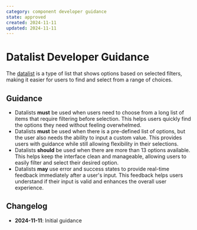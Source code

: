```yaml
---
category: component developer guidance
state: approved
created: 2024-11-11
updated: 2024-11-11
---
```


# Datalist Developer Guidance

The [datalist](https://clarity.design/documentation/datalist) is a type of list that shows options based on selected filters, making it easier for users to find and select from a range of choices.

## Guidance

- Datalists **must** be used when users need to choose from a long list of items that require filtering before selection. This helps users quickly find the options they need without feeling overwhelmed.
- Datalists **must** be used when there is a pre-defined list of options, but the user also needs the ability to input a custom value. This provides users with guidance while still allowing flexibility in their selections.
- Datalists **should** be used when there are more than 13 options available. This helps keep the interface clean and manageable, allowing users to easily filter and select their desired option.
- Datalists **may** use error and success states to provide real-time feedback immediately after a user's input. This feedback helps users understand if their input is valid and enhances the overall user experience.

## Changelog

- **2024-11-11**: Initial guidance
